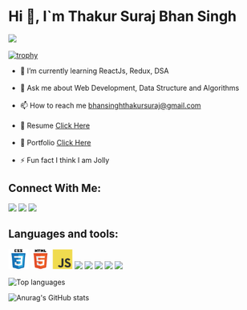 # Hi 👋, I`m Thakur Suraj Bhan Singh

![](https://komarev.com/ghpvc/?username=your-github-username&color=brightgreen)

[![trophy](https://github-profile-trophy.vercel.app/?username=Surajj07)](https://github.com/ryo-ma/github-profile-trophy)
 <ul>
 <li>🌱 I’m currently learning ReactJs, Redux, DSA</li>
<br>
<li>💬 Ask me about Web Development, Data Structure and Algorithms</li>
<br>
<li>📫 How to reach me <a href="https://mail.google.com/mail/u/0/?tab=rm&ogbl#inbox?compose=new">bhansinghthakursuraj@gmail.com</a></li>
<br>
<li>📄 Resume <a href ="https://drive.google.com/file/d/1brN_ThHbfAfyiMS_YyQk3Aa3GLln2wdl/view?usp=sharing"> Click Here</a></li>
<br>
<li>📄 Portfolio <a href ="https://thakursurajbhansingh.netlify.app"> Click Here</a></li>
<br>
<li>⚡ Fun fact I think I am Jolly </li>  
</ul>

<h2>Connect With Me:</h2>

<a href='https://twitter.com/surajrajput0713'><img height="35px" src='https://raw.githubusercontent.com/rahuldkjain/github-profile-readme-generator/master/src/images/icons/Social/twitter.svg'/></a>
<a href='linkedin.com/in/thakursurajbhansingh'><img height="35px" src='https://raw.githubusercontent.com/rahuldkjain/github-profile-readme-generator/master/src/images/icons/Social/linked-in-alt.svg'/></a>
<a href='https://www.instagram.com/thakur_suraj_bhan_singh7/'><img height="35px" src='https://raw.githubusercontent.com/rahuldkjain/github-profile-readme-generator/master/src/images/icons/Social/instagram.svg'/></a>


<h2>Languages and tools:</h2>
<div display='flex'>

<a hrf='https://www.w3schools.com/css/'><img height="40px" src='https://raw.githubusercontent.com/devicons/devicon/master/icons/css3/css3-original-wordmark.svg'/></a>
<a hrf='https://html.com/'><img height="40px" src='https://raw.githubusercontent.com/devicons/devicon/master/icons/html5/html5-original-wordmark.svg'/></a>
<a hrf='https://developer.mozilla.org/en-US/docs/Web/JavaScript'><img height="40px" src='https://raw.githubusercontent.com/devicons/devicon/master/icons/javascript/javascript-original.svg'/></a>
<a hrf='https://reactnative.dev/'><img height="40px" src='https://camo.githubusercontent.com/5c92eeb467fd5d2b1ef1c560e3c3c2f758a8d4e03a8136bda7b41a2d3d4a1b59/68747470733a2f2f72656163746e61746976652e6465762f696d672f6865616465725f6c6f676f2e737667'/></a>
<a href='https://git-scm.com/'><img height="40px" src='https://camo.githubusercontent.com/fbfcb9e3dc648adc93bef37c718db16c52f617ad055a26de6dc3c21865c3321d/68747470733a2f2f7777772e766563746f726c6f676f2e7a6f6e652f6c6f676f732f6769742d73636d2f6769742d73636d2d69636f6e2e737667'></a>
<a href='https://babeljs.io/'><img height="40px" src='https://camo.githubusercontent.com/1abf71d00a4a13bfdeccdc131c65f02644fae4e746289bd7c21bf1d2af986389/68747470733a2f2f7777772e766563746f726c6f676f2e7a6f6e652f6c6f676f732f626162656c6a732f626162656c6a732d69636f6e2e737667'></a>
<a href='https://chakra-ui.com/'><img height="40px" src='https://chakra-ui.com/_next/image?url=%2Favatars%2F188034.jpg&w=64&q=75'></a>
<a href='https://getbootstrap.com/'><img height="40px" src='https://getbootstrap.com/docs/5.2/assets/brand/bootstrap-logo-shadow.png'></a>
</div>


![Top languages](https://github-readme-stats.vercel.app/api/top-langs/?username=Surajj07&show_icons=true&theme=tokyonight)


![Anurag's GitHub stats](https://github-readme-stats.vercel.app/api?username=Surajj07&show_icons=true&theme=tokyonight)



<!--
**Surajj07/Surajj07** is a ✨ _special_ ✨ repository because its `README.md` (this file) appears on your GitHub profile.

Here are some ideas to get you started:

- 🔭 I’m currently working on ...
- 🌱 I’m currently learning ...
- 👯 I’m looking to collaborate on ...
- 🤔 I’m looking for help with ...
- 💬 Ask me about ...
- 📫 How to reach me: ...
- 😄 Pronouns: ...
- ⚡ Fun fact: ...
-->
